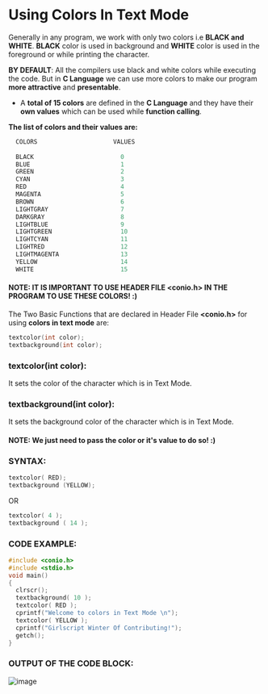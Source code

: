 # Using Colors In Text Mode

Generally in any program, we work with only two colors i.e **BLACK and WHITE**. **BLACK** color is used in background and **WHITE** color is used in the foreground or while printing the character.

**BY DEFAULT**:
All the compilers use black and white colors while executing the code. But in **C Language** we can use more colors to make our program **more attractive** and **presentable**.

- A **total of 15 colors** are defined in the **C Language** and they have their **own values** which can be used while **function calling**.

**The list of colors and their values are:**

``` cpp
  COLORS                     VALUES
  
  BLACK                        0
  BLUE                         1
  GREEN                        2
  CYAN                         3
  RED                          4
  MAGENTA                      5
  BROWN                        6
  LIGHTGRAY                    7
  DARKGRAY                     8
  LIGHTBLUE                    9
  LIGHTGREEN                   10
  LIGHTCYAN                    11
  LIGHTRED                     12
  LIGHTMAGENTA                 13      
  YELLOW                       14
  WHITE                        15
  ```

#### NOTE: IT IS IMPORTANT TO USE HEADER FILE <conio.h> IN THE PROGRAM TO USE THESE COLORS! :)

The Two Basic Functions that are declared in Header File **<conio.h>** for using **colors in text mode** are:

``` cpp
textcolor(int color);
textbackground(int color);
```

### textcolor(int color):
It sets the color of the character which is in Text Mode. 

### textbackground(int color):
It sets the background color of the character which is in Text Mode.

#### NOTE: We just need to pass the color or it's value to do so! :)

### SYNTAX:

``` cpp
textcolor( RED);
textbackground (YELLOW);
```

OR

``` cpp
textcolor( 4 );
textbackground ( 14 );
```

### CODE EXAMPLE:

``` cpp
#include <conio.h>
#include <stdio.h>
void main()
{
  clrscr();
  textbackground( 10 );
  textcolor( RED );
  cprintf("Welcome to colors in Text Mode \n");
  textcolor( YELLOW );
  cprintf("Girlscript Winter Of Contributing!");
  getch();
}
```

### OUTPUT OF THE CODE BLOCK:
![image](https://user-images.githubusercontent.com/89743157/136666105-06db2ef8-40c9-416d-90b4-b4fbd5199dfb.png)

